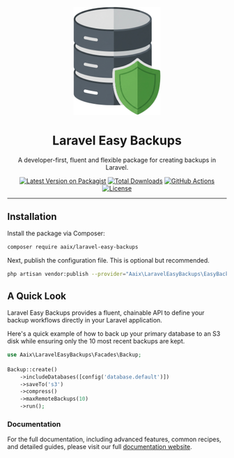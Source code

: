 <p align="center">
  <a href="https://github.com/jonaaix/laravel-easy-backups">
    <img src="https://raw.githubusercontent.com/jonaaix/laravel-easy-backups/main/documentation/static/img/logo2.png" alt="Laravel Easy Backups Logo" width="200">
  </a>
</p>

<h1 align="center">Laravel Easy Backups</h1>

<p align="center">
A developer-first, fluent and flexible package for creating backups in Laravel.
</p>

<p align="center">
  <a href="https://packagist.org/packages/aaix/laravel-easy-backups"><img src="https://img.shields.io/packagist/v/aaix/laravel-easy-backups.svg?style=flat-square" alt="Latest Version on Packagist"></a>
  <a href="https://packagist.org/packages/aaix/laravel-easy-backups"><img src="https://img.shields.io/packagist/dt/aaix/laravel-easy-backups.svg?style=flat-square" alt="Total Downloads"></a>
  <a href="https://github.com/jonaaix/laravel-easy-backups/actions/workflows/tests.yml"><img src="https://img.shields.io/github/actions/workflow/status/jonaaix/laravel-easy-backups/tests.yml?branch=main&label=tests&style=flat-square" alt="GitHub Actions"></a>
  <a href="https://github.com/jonaaix/laravel-easy-backups/blob/main/LICENSE.md"><img src="https://img.shields.io/packagist/l/aaix/laravel-easy-backups.svg?style=flat-square" alt="License"></a>
</p>

---

## Installation

Install the package via Composer:

```bash
composer require aaix/laravel-easy-backups
```

Next, publish the configuration file. This is optional but recommended.

```bash
php artisan vendor:publish --provider="Aaix\LaravelEasyBackups\EasyBackupsServiceProvider" --tag="config"
```

## A Quick Look

Laravel Easy Backups provides a fluent, chainable API to define your backup workflows directly in your Laravel application.

Here's a quick example of how to back up your primary database to an S3 disk while ensuring only the 10 most recent backups are
kept.

```php
use Aaix\LaravelEasyBackups\Facades\Backup;

Backup::create()
    ->includeDatabases([config('database.default')])
    ->saveTo('s3')
    ->compress()
    ->maxRemoteBackups(10)
    ->run();
```

### Documentation

For the full documentation, including advanced features, common recipes, and detailed guides, please visit our full [documentation
website](https://jonaaix.github.io/laravel-easy-backups).
